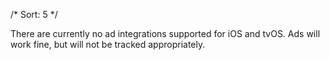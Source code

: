/*
Sort: 5
 */

There are currently no ad integrations supported for iOS and tvOS. Ads will work fine, but will not be tracked appropriately.
